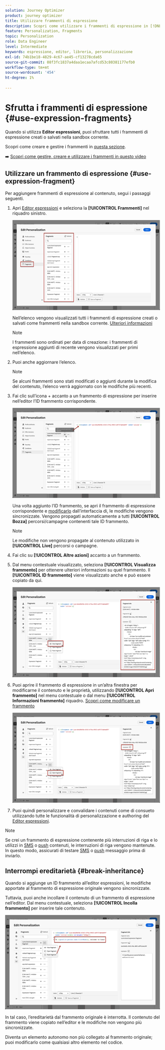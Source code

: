 ```yaml
---
solution: Journey Optimizer
product: journey optimizer
title: Utilizzare frammenti di espressione
description: Scopri come utilizzare i frammenti di espressione in [!DNL Journey Optimizer] Editor espressioni.
feature: Personalization, Fragments
topic: Personalization
role: Data Engineer
level: Intermediate
keywords: espressione, editor, libreria, personalizzazione
exl-id: 74b1be18-4829-4c67-ae45-cf13278cda65
source-git-commit: 08f3fc1837a4daa1ecaa7afcd53c80381177efb0
workflow-type: tm+mt
source-wordcount: '454'
ht-degree: 1%

---
```


# Sfrutta i frammenti di espressione {#use-expression-fragments}

Quando si utilizza **Editor espressioni**, puoi sfruttare tutti i frammenti di espressione creati o salvati nella sandbox corrente.

Scopri come creare e gestire i frammenti in [questa sezione](../content-management/fragments.md).

➡️ [Scopri come gestire, creare e utilizzare i frammenti in questo video](../content-management/fragments.md#video-fragments)

## Utilizzare un frammento di espressione {#use-expression-fragment}

Per aggiungere frammenti di espressione al contenuto, segui i passaggi seguenti.

1. Apri [Editor espressioni](personalization-build-expressions.md) e seleziona la **[!UICONTROL Frammenti]** nel riquadro sinistro.

   ![](assets/expression-fragments-pane.png)

   Nell’elenco vengono visualizzati tutti i frammenti di espressione creati o salvati come frammenti nella sandbox corrente. [Ulteriori informazioni](../content-management/fragments.md#create-expression-fragment)

   >[!NOTE]
   >
   >I frammenti sono ordinati per data di creazione: i frammenti di espressione aggiunti di recente vengono visualizzati per primi nell’elenco.

1. Puoi anche aggiornare l’elenco.

   >[!NOTE]
   >
   >Se alcuni frammenti sono stati modificati o aggiunti durante la modifica del contenuto, l’elenco verrà aggiornato con le modifiche più recenti.

1. Fai clic sull’icona + accanto a un frammento di espressione per inserire nell’editor l’ID frammento corrispondente.

   ![](assets/expression-fragment-add.png)

   Una volta aggiunto l’ID frammento, se apri il frammento di espressione corrispondente e [modificarlo](../content-management/fragments.md#edit-fragments) dall’interfaccia di, le modifiche vengono sincronizzate. Vengono propagati automaticamente a tutti **[!UICONTROL Bozza]** percorsi/campagne contenenti tale ID frammento.

   >[!NOTE]
   >
   >Le modifiche non vengono propagate al contenuto utilizzato in **[!UICONTROL Live]** percorsi o campagne.

1. Fai clic su **[!UICONTROL Altre azioni]** accanto a un frammento.

1. Dal menu contestuale visualizzato, seleziona **[!UICONTROL Visualizza frammento]** per ottenere ulteriori informazioni su quel frammento. Il **[!UICONTROL ID frammento]** viene visualizzato anche e può essere copiato da qui.

   ![](assets/expression-fragment-view.png)

1. Puoi aprire il frammento di espressione in un’altra finestra per modificarne il contenuto e le proprietà, utilizzando **[!UICONTROL Apri frammento]** nel menu contestuale o dal menu **[!UICONTROL Informazioni frammento]** riquadro. [Scopri come modificare un frammento](../content-management/fragments.md#edit-fragments)

   ![](assets/expression-fragment-open.png)

1. Puoi quindi personalizzare e convalidare i contenuti come di consueto utilizzando tutte le funzionalità di personalizzazione e authoring del [Editor espressioni](personalization-build-expressions.md).

>[!NOTE]
>
>Se crei un frammento di espressione contenente più interruzioni di riga e lo utilizzi in [SMS](../sms/create-sms.md#sms-content) o [push](../push/design-push.md) contenuti, le interruzioni di riga vengono mantenute. In questo modo, assicurati di testare [SMS](../sms/send-sms.md) o [push](../push/send-push.md) messaggio prima di inviarlo.

## Interrompi ereditarietà {#break-inheritance}

Quando si aggiunge un ID frammento all’editor espressioni, le modifiche apportate al frammento di espressione originale vengono sincronizzate.

Tuttavia, puoi anche incollare il contenuto di un frammento di espressione nell’editor. Dal menu contestuale, seleziona **[!UICONTROL Incolla frammento]** per inserire tale contenuto.

![](assets/expression-fragment-paste.png)

In tal caso, l’ereditarietà dal frammento originale è interrotta. Il contenuto del frammento viene copiato nell’editor e le modifiche non vengono più sincronizzate.

Diventa un elemento autonomo non più collegato al frammento originale; puoi modificarlo come qualsiasi altro elemento nel codice.

